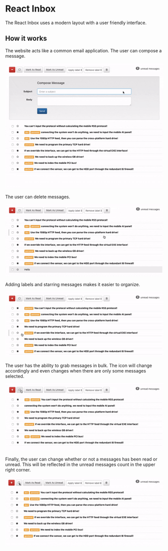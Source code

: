 # React Inbox

The React Inbox uses a modern layout with a user friendly interface. 

## How it works 
The website acts like a common email application. The user can compose a message. 

![](./gifsForReadMe/Compose-Message.gif)

The user can delete messages. 

![](./gifsForReadMe/DeleteMessages.gif)

Adding labels and starring messages makes it easier to organize. 

![](./gifsForReadMe/Labels-Starring.gif) 

The user has the ability to grab messages in bulk. The icon will change accordingly and even changes when there are only some messages selected. 

![](./gifsForReadMe/Bulk.gif)

Finally, the user can change whether or not a messages has been read or unread. This will be reflected in the unread messages count in the upper right corner. 

![](./gifsForReadMe/Read-Unread.gif)